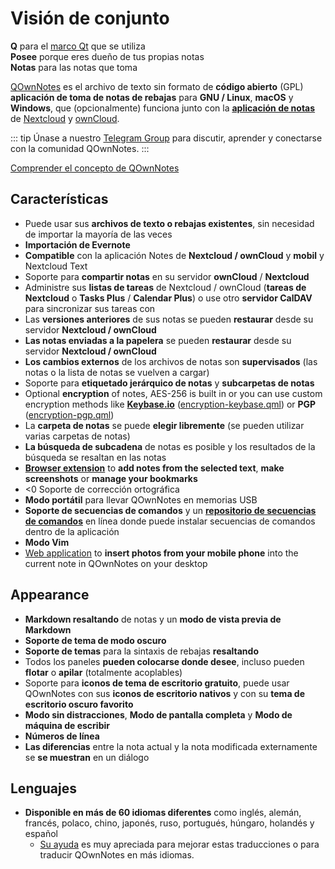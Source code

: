 # Visión de conjunto

<template>
<v-carousel cycle show-arrows-on-hover>
  <v-carousel-item>
    <img src="/screenshots/screenshot.png" alt="QOwnNotes screenshot" />
    <div class="sheet">
      Edit your notes with markdown highlighting, colored tags and subfolders
    </div>
  </v-carousel-item>
  <v-carousel-item>
    <img src="/screenshots/screenshot-minimal.png" alt="Minimal view" />
    <div class="sheet">
      Minimal default user interface that can be stripped even more
    </div>
  </v-carousel-item>
  <v-carousel-item>
    <img src="/screenshots/screenshot-vertical.png" alt="Vertical view" />
    <div class="sheet">
      Vea sus notas en una vista de rebaja vertical moviendo los paneles
    </div>
  </v-carousel-item>
  <v-carousel-item>
    <img src="/screenshots/screenshot-portable-mode.png" alt="Modo portátil" />
    <div class="sheet">
      Modo portátil para memorias USB
    </div>
  </v-carousel-item>
  <v-carousel-item>
    <img src="/screenshots/screenshot-1col.png" alt="Una columna" />
    <div class="sheet">
      Todos los paneles se pueden colocar donde quieras
    </div>
  </v-carousel-item>
  <v-carousel-item>
    <img src="/screenshots/screenshot-darkmode.png" alt="screenshot darkmode" />
    <div class="sheet">
      Modo oscuro
    </div>
  </v-carousel-item>
  <v-carousel-item>
    <img src="/screenshots/screenshot-distraction-free-mode.png" alt="screenshot-distraction-free-mode" />
    <div class="sheet">
      Modo sin distracciones
    </div>
  </v-carousel-item>
  <v-carousel-item>
    <img src="/screenshots/screenshot-encrypted-note-decrypted.png" alt="Cifrado de notas" />
    <div class="sheet">
      Cifrado de notas AES opcional (también programable)
    </div>
  </v-carousel-item>
  <v-carousel-item>
    <img src="/screenshots/screenshot-encrypted-note.png" alt="Nota cifrada" />
    <div class="sheet">
      Las notas cifradas siguen siendo texto
    </div>
  </v-carousel-item>
  <v-carousel-item>
    <img src="/screenshots/screenshot-diff.png" alt="screenshot diff" />
    <div class="sheet">
      Muestre la diferencia entre notas cuando se cambió externamente
    </div>
  </v-carousel-item>
  <v-carousel-item>
    <img src="/screenshots/screenshot-export-print.png" alt="screenshot-export-print" />
    <div class="sheet">
      Nota Exportación e impresión de PDF
    </div>
  </v-carousel-item>
  <v-carousel-item>
    <img src="/screenshots/screenshot-freedesktop-theme.png" alt="screenshot-freedesktop-theme" />
    <div class="sheet">
      Icons via Freedesktop theme
    </div>
  </v-carousel-item>
  <v-carousel-item>
    <img src="/screenshots/screenshot-other-workspace.png" alt="screenshot-other-workspace" />
    <div class="sheet">
      Puedes tener diferentes espacios de trabajo
    </div>
  </v-carousel-item>
  <v-carousel-item>
    <img src="/screenshots/screenshot-qml.png" alt="screenshot-qml" />
    <div class="sheet">
      Scriptable
    </div>
  </v-carousel-item>
  <v-carousel-item>
    <img src="/screenshots/screenshot-russian.png" alt="screenshot-russian" />
    <div class="sheet">
      Traducido a muchos idiomas
    </div>
  </v-carousel-item>
  <v-carousel-item>
    <img src="/screenshots/screenshot-search-in-all-notes.png" alt="screenshot-search-in-all-notes" />
    <div class="sheet">
      Buscar en todas las notas
    </div>
  </v-carousel-item>
  <v-carousel-item>
    <img src="/screenshots/screenshot-search-in-current-note.png" alt="screenshot-search-in-current-note" />
    <div class="sheet">
      Buscar en la nota actual
    </div>
  </v-carousel-item>
  <v-carousel-item>
    <img src="/screenshots/screenshot-settings-note-folders.png" alt="screenshot-settings-note-folders" />
    <div class="sheet">
      Capaz de usar múltiples carpetas de notas
    </div>
  </v-carousel-item>
  <v-carousel-item>
    <img src="/screenshots/screenshot-todo.png" alt="screenshot-todo" />
    <div class="sheet">
      Administre sus listas de Todo a través de CalDAV
    </div>
  </v-carousel-item>
  <v-carousel-item>
    <img src="/screenshots/screenshot-trash.png" alt="screenshot-trash" />
    <div class="sheet">
      Administre las notas enviadas a la papelera en su servidor Nextcloud
    </div>
  </v-carousel-item>
  <v-carousel-item>
    <img src="/screenshots/screenshot-versioning.png" alt="screenshot-versioning" />
    <div class="sheet">
      Administre las versiones de sus notas en su servidor Nextcloud
    </div>
  </v-carousel-item>
</v-carousel>
</template>

<v-divider />

**Q** para el [marco Qt](https://www.qt.io/) que se utiliza  
**Posee** porque eres dueño de tus propias notas  
**Notas** para las notas que toma

<v-divider />

[QOwnNotes](https://www.qownnotes.org/) es el archivo de texto sin formato de **código abierto** (GPL) **aplicación de toma de notas de rebajas** para **GNU / Linux**, **macOS** y **Windows**, que (opcionalmente) funciona junto con la [**aplicación de notas**](https://github.com/nextcloud/notes) de [Nextcloud](https://nextcloud.com/) y [ownCloud](https://owncloud.org/).

::: tip
Únase a nuestro [Telegram Group](https://t.me/QOwnNotes) para discutir, aprender y conectarse con la comunidad QOwnNotes.
:::

[Comprender el concepto de QOwnNotes](concept.md)

## Características
- Puede usar sus **archivos de texto o rebajas existentes**, sin necesidad de importar la mayoría de las veces
- **Importación de Evernote**
- **Compatible** con la aplicación Notes de **Nextcloud / ownCloud** y **mobil** y Nextcloud Text
- Soporte para **compartir notas** en su servidor **ownCloud** / **Nextcloud**
- Administre sus **listas de tareas** de Nextcloud / ownCloud (**tareas de Nextcloud** o **Tasks Plus** / **Calendar Plus**) o use otro **servidor CalDAV** para sincronizar sus tareas con
- Las **versiones anteriores** de sus notas se pueden **restaurar** desde su servidor **Nextcloud / ownCloud**
- **Las notas enviadas a la papelera** se pueden **restaurar** desde su servidor **Nextcloud / ownCloud**
- **Los cambios externos** de los archivos de notas son **supervisados** (las notas o la lista de notas se vuelven a cargar)
- Soporte para **etiquetado jerárquico de notas** y **subcarpetas de notas**
- Optional **encryption** of notes, AES-256 is built in or you can use custom encryption methods like **[Keybase.io](https://keybase.io/)** ([encryption-keybase.qml](https://github.com/pbek/QOwnNotes/blob/develop/doc/scripting/encryption-keybase.qml)) or **PGP** ([encryption-pgp.qml](https://github.com/pbek/QOwnNotes/blob/develop/doc/scripting/encryption-pgp.qml))
- La **carpeta de notas** se puede **elegir libremente** (se pueden utilizar varias carpetas de notas)
- **La búsqueda de subcadena** de notas es posible y los resultados de la búsqueda se resaltan en las notas
- [**Browser extension**](browser-extension.md) to **add notes from the selected text**, **make screenshots** or **manage your bookmarks**
- <0 Soporte de corrección ortográfica</strong></a>
- **Modo portátil** para llevar QOwnNotes en memorias USB
- **Soporte de secuencias de comandos** y un [**repositorio de secuencias de comandos**](https://github.com/qownnotes/scripts) en línea donde puede instalar secuencias de comandos dentro de la aplicación
- **Modo Vim**
- [Web application](web-app.md) to **insert photos from your mobile phone** into the current note in QOwnNotes on your desktop


## Appearance
- **Markdown resaltando** de notas y un **modo de vista previa de Markdown**
- **Soporte de tema de modo oscuro**
- **Soporte de temas** para la sintaxis de rebajas **resaltando**
- Todos los paneles **pueden colocarse donde desee**, incluso pueden **flotar** o **apilar** (totalmente acoplables)
- Soporte para **iconos de tema de escritorio gratuito**, puede usar QOwnNotes con sus **iconos de escritorio nativos** y con su **tema de escritorio oscuro favorito**
- **Modo sin distracciones**, **Modo de pantalla completa** y **Modo de máquina de escribir**
- **Números de línea**
- **Las diferencias** entre la nota actual y la nota modificada externamente se **se muestran** en un diálogo

## Lenguajes
- **Disponible en más de 60 idiomas diferentes** como inglés, alemán, francés, polaco, chino, japonés, ruso, portugués, húngaro, holandés y español
  - [Su ayuda](../contributing/translation.md) es muy apreciada para mejorar estas traducciones o para traducir QOwnNotes en más idiomas.

<style>
.sheet {
  position: absolute;
  bottom: 50px;
  background-color: rgba(0,0,0, 0.5);
  color: white;
  text-align: center;
  display: flex;
  align-items:center;
  justify-content:center;
  height: 50px;
  width: 100%;
}

.v-window__next {
  right: 0;
}

@media (max-width: 500px) {
  .v-carousel {
    height: 400px!important;
  }
}

@media (max-width: 350px) {
  .v-carousel {
    height: 250px!important;
  }
}

@media (max-width: 200px) {
  .v-carousel {
    height: 150px!important;
  }
}
</style>
